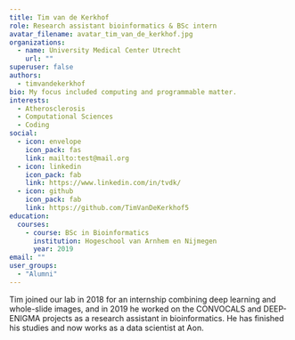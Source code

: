 ```yaml
---
title: Tim van de Kerkhof
role: Research assistant bioinformatics & BSc intern
avatar_filename: avatar_tim_van_de_kerkhof.jpg
organizations:
  - name: University Medical Center Utrecht
    url: ""
superuser: false
authors:
  - timvandekerkhof
bio: My focus included computing and programmable matter.
interests:
  - Atherosclerosis
  - Computational Sciences
  - Coding
social:
  - icon: envelope
    icon_pack: fas
    link: mailto:test@mail.org
  - icon: linkedin
    icon_pack: fab
    link: https://www.linkedin.com/in/tvdk/
  - icon: github
    icon_pack: fab
    link: https://github.com/TimVanDeKerkhof5
education:
  courses:
    - course: BSc in Bioinformatics
      institution: Hogeschool van Arnhem en Nijmegen
      year: 2019
email: ""
user_groups:
  - "Alumni"
---
```

Tim joined our lab in 2018 for an internship combining deep learning and whole-slide images, and in 2019 he worked on the CONVOCALS and DEEP-ENIGMA projects as a research assistant in bioinformatics. He has finished his studies and now works as a data scientist at Aon.
